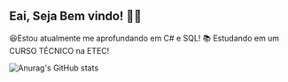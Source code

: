 ## Eai, Seja Bem vindo! 👋😁



  😆Estou atualmente me aprofundando em C# e SQL!
  📚 Estudando em um CURSO TÉCNICO na ETEC!

![Anurag's GitHub stats](https://github-readme-stats.vercel.app/api?username=anuraghazra&show_icons=true&theme=radical)
